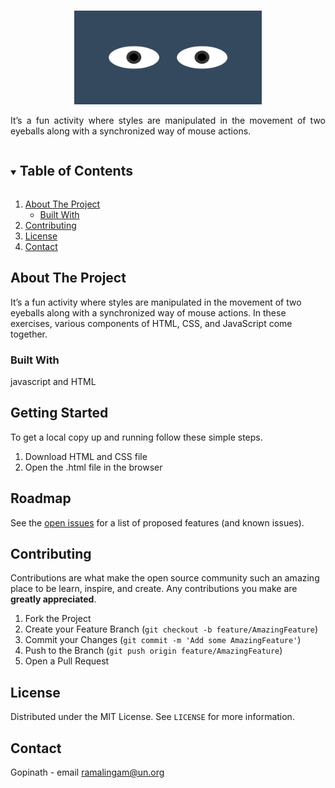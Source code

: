 <!-- PROJECT LOGO -->
<br />
<p align="center">
   <img src="./eyes.png" alt="Logo" width="300" height="150">
  </a>
   <p align="justify">
    It’s a fun activity where styles are manipulated in the movement of two eyeballs along with a synchronized way of mouse actions.
     <br />
   </p>
</p>

<!-- TABLE OF CONTENTS -->
<details open="open">
  <summary><h2 style="display: inline-block">Table of Contents</h2></summary>
  <ol>
    <li>
      <a href="#about-the-project">About The Project</a>
      <ul>
        <li><a href="#built-with">Built With</a></li>
      </ul>
    </li>   
    <li><a href="#contributing">Contributing</a></li>
    <li><a href="#license">License</a></li>
    <li><a href="#contact">Contact</a></li>    
  </ol>
</details>

<!-- ABOUT THE PROJECT -->

## About The Project
It’s a fun activity where styles are manipulated in the movement of two eyeballs along with a synchronized way of mouse actions. In these exercises, various components of HTML, CSS, and JavaScript come together.

### Built With

javascript and HTML

<!-- GETTING STARTED -->

## Getting Started

To get a local copy up and running follow these simple steps.

<ol>
    <li>Download HTML and CSS file </li>
     <li>Open the .html file in the browser</li>
</ol>
<!-- ROADMAP -->

## Roadmap

See the [open issues](https://github.com/github_username/repo_name/issues) for a list of proposed features (and known issues).

<!-- CONTRIBUTING -->

## Contributing

Contributions are what make the open source community such an amazing place to be learn, inspire, and create. Any contributions you make are **greatly appreciated**.

1. Fork the Project
2. Create your Feature Branch (`git checkout -b feature/AmazingFeature`)
3. Commit your Changes (`git commit -m 'Add some AmazingFeature'`)
4. Push to the Branch (`git push origin feature/AmazingFeature`)
5. Open a Pull Request

<!-- LICENSE -->

## License

Distributed under the MIT License. See `LICENSE` for more information.

<!-- CONTACT -->

## Contact

Gopinath - email ramalingam@un.org

<!-- MARKDOWN LINKS & IMAGES -->
<!-- https://www.markdownguide.org/basic-syntax/#reference-style-links -->

[contributors-shield]: https://img.shields.io/github/contributors/github_username/repo.svg?style=for-the-badge
[contributors-url]: https://github.com/github_username/repo/graphs/contributors
[forks-shield]: https://img.shields.io/github/forks/github_username/repo.svg?style=for-the-badge
[forks-url]: https://github.com/github_username/repo/network/members
[stars-shield]: https://img.shields.io/github/stars/github_username/repo.svg?style=for-the-badge
[stars-url]: https://github.com/github_username/repo/stargazers
[issues-shield]: https://img.shields.io/github/issues/github_username/repo.svg?style=for-the-badge
[issues-url]: https://github.com/github_username/repo/issues
[license-shield]: https://img.shields.io/github/license/github_username/repo.svg?style=for-the-badge
[license-url]: https://github.com/github_username/repo/blob/master/LICENSE.txt
[linkedin-shield]: https://img.shields.io/badge/-LinkedIn-black.svg?style=for-the-badge&logo=linkedin&colorB=555
[linkedin-url]: https://linkedin.com/in/github_username
